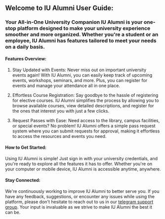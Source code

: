 ## Welcome to IU Alumni User Guide: 

### Your All-in-One University Companion  IU Alumni is your one-stop platform designed to make your university experience smoother and more organized. Whether you're a student or an employee, IU Alumni has features tailored to meet your needs on a daily basis.

#### Features Overview:
1. Stay Updated with Events: Never miss out on important university events again! With IU Alumni, you can easily keep track of upcoming events, workshops, seminars, and more. Plus, you can register for events and manage your attendance all in one place.
    
2. Effortless Course Registration: Say goodbye to the hassle of registering for elective courses. IU Alumni simplifies the process by allowing you to browse available courses, view detailed descriptions, and register for the ones that interest you with just a few clicks.

3. Request Passes with Ease: Need access to the library, campus facilities, or special events? No problem! IU Alumni offers a simple pass request system where you can submit requests for approval, making it effortless to access the resources and events you need.

#### How to Get Started:  

Using IU Alumni is simple! Just sign in with your university credentials, and you're ready to explore all the features it has to offer. Whether you're on your computer or mobile device, IU Alumni is accessible anytime, anywhere.

#### Stay Connected:

We're continuously working to improve IU Alumni to better serve you. If you have any feedback, suggestions, or encounter any issues while using the platform, please don't hesitate to reach out to us in our [telegram support group](https://t.me). Your input is invaluable as we strive to make IU Alumni the best it can be.